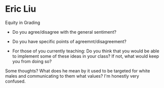 # Eric Liu

Equity in Grading


- Do you agree/disagree with the general sentiment?





- Do you have specific points of agreemnt/disagreement?




- For those of you currently teaching: Do you think that you would be able to implement some of these ideas in your class? If not, what would keep you from doing so?


Some thoughts?
What does he mean by it used to be targeted for white males and communicating to them what values? I'm honestly very confused.

